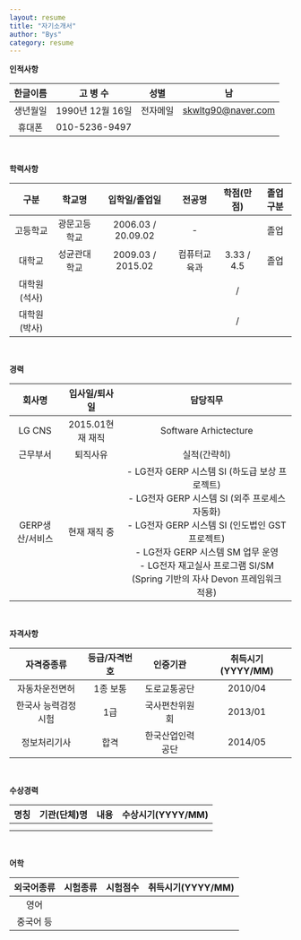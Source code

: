 ```yaml
---
layout: resume
title: "자기소개서"
author: "Bys"
category: resume
---
```


**인적사항**

|한글이름|고 병 수|성별|남|
| :-: | :-: | :-: | :-: |
|생년월일|1990년 12월 16일|전자메일|skwltg90@naver.com|
|휴대폰|010-5236-9497|

<br>


**학력사항**

|구분|학교명|입학일/졸업일|전공명|학점(만점)|졸업구분|
| :-: | :-: | :-: | :-: | :-: | :-: |
|고등학교|광문고등학교|2006.03 / 20.09.02|-||졸업|
|대학교|성균관대학교|2009.03 / 2015.02|컴퓨터교육과|3.33 / 4.5|졸업|
|대학원(석사)||||/||
|대학원(박사)||||/||

<br>


**경력**

|회사명|입사일/퇴사일|담당직무|
| :-: | :-: | :-: |
|LG CNS|2015.01현재 재직|Software Arhictecture|
|근무부서|퇴직사유|실적(간략히)|
|GERP생산/서비스|현재 재직 중|- LG전자 GERP 시스템 SI (하도급 보상 프로젝트) <br>- LG전자 GERP 시스템 SI (외주 프로세스 자동화)<br>- LG전자 GERP 시스템 SI (인도법인 GST 프로젝트)<br>- LG전자 GERP 시스템 SM 업무 운영<br>- LG전자 재고실사 프로그램 SI/SM (Spring 기반의 자사 Devon 프레임워크 적용)|

<br>


**자격사항**

|자격증종류|등급/자격번호|인증기관|취득시기(YYYY/MM)|
| :-: | :-: | :-: | :-: |
|자동차운전면허|1종 보통|도로교통공단|2010/04|
|한국사 능력검정시험|1급|국사편찬위원회|2013/01|
|정보처리기사|합격|한국산업인력공단|2014/05|

<br>


**수상경력**

|명칭|기관(단체)명|내용|수상시기(YYYY/MM)|
| :-: | :-: | :-: | :-: |
|||||
|||||

<br>


**어학**

|외국어종류|시험종류|시험점수|취득시기(YYYY/MM)|
| :-: | :-: | :-: | :-: |
|영어||||
|중국어 등||||
